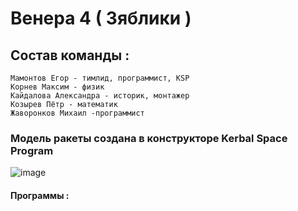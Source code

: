 # Венера 4 ( Зяблики )
## Состав команды :

    Мамонтов Егор - тимлид, программист, KSP
    Корнев Максим - физик
    Кайдалова Александра - историк, монтажер
    Козырев Пётр - математик
    Жаворонков Михаил -программист
### Модель ракеты создана в конструкторе Kerbal Space Program
![image](https://user-images.githubusercontent.com/83081015/209557718-5e22947e-82a3-4e1b-9fb4-9307b222008b.png)
#### Программы :
